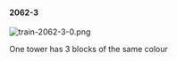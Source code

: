 #### 2062-3
![train-2062-3-0.png](https://github.com/lil-lab/nlvr/raw/master/nlvr/train/images/11/train-2062-3-0.png "train-2062-3-0.png")

One tower has 3 blocks of the same colour